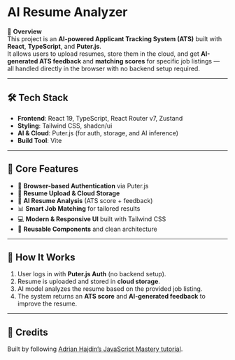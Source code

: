 # AI Resume Analyzer

📌 **Overview**  
This project is an **AI-powered Applicant Tracking System (ATS)** built with **React**, **TypeScript**, and **Puter.js**.  
It allows users to upload resumes, store them in the cloud, and get **AI-generated ATS feedback** and **matching scores** for specific job listings — all handled directly in the browser with no backend setup required.  

---

## 🛠️ Tech Stack

- **Frontend**: React 19, TypeScript, React Router v7, Zustand  
- **Styling**: Tailwind CSS, shadcn/ui  
- **AI & Cloud**: Puter.js (for auth, storage, and AI inference)  
- **Build Tool**: Vite  

---

## 📂 Core Features

- 🔐 **Browser-based Authentication** via Puter.js  
- 📄 **Resume Upload & Cloud Storage**  
- 🤖 **AI Resume Analysis** (ATS score + feedback)  
- 📊 **Smart Job Matching** for tailored results  
- 💻 **Modern & Responsive UI** built with Tailwind CSS  
- 🧩 **Reusable Components** and clean architecture  

---

## 🧠 How It Works

1. User logs in with **Puter.js Auth** (no backend setup).  
2. Resume is uploaded and stored in **cloud storage**.  
3. AI model analyzes the resume based on the provided job listing.  
4. The system returns an **ATS score** and **AI-generated feedback** to improve the resume.  

---

## 📌 Credits

Built by following [Adrian Hajdin’s JavaScript Mastery tutorial](https://www.youtube.com/watch?v=iYOz165wGkQ).  